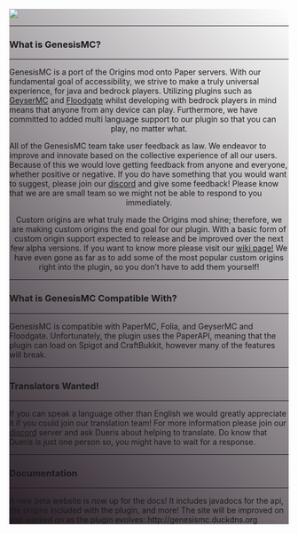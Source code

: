 <div class="markdown-body card" style="
    background: linear-gradient(45deg, #281d26, transparent);
"><div name="body">
       
<div name="textbody" style="
">
    <p></p><img src="https://www.linkpicture.com/q/Screenshot-2023-05-11-073604.png" type="image" style="">
<p></p>
</h2>
<hr>
   
<h3>What is GenesisMC?</h3>
<hr>
    <p style="
    text-align-last: center;
">
GenesisMC is a port of the Origins mod onto Paper servers. With our fundamental goal of accessibility, we strive to make a truly universal experience, for java and bedrock players. Utilizing plugins such as <a href="https://geysermc.org">GeyserMC</a> and <a href="https://github.com/GeyserMC/Floodgate">Floodgate</a> whilst developing with bedrock players in mind means that anyone from any device can play. Furthermore, we have committed to added multi language support to our plugin so that you can play, no matter what.
    </p>
    <p>
        </p>
    <p style="
    text-align-last: center;
">
All of the GenesisMC team take user feedback as law. We endeavor to improve and innovate based on the collective experience of all our users. Because of this we would love getting feedback from anyone and everyone, whether positive or negative. If you do have something that you would want to suggest, please join our <a href="https://discord.gg/RKmQnU6SRt">discord</a> and give some feedback!  Please know that we are are small team so we might not be able to respond to you immediately.
</p>
<p name="customo" style="
">
<p style="
    text-align: center;
">
Custom origins are what truly made the Origins mod shine; therefore, we are making custom origins the end goal for our plugin. With a basic form of custom origin support expected to release and be improved over the next few alpha versions. If you want to know more please visit our <a href="http://genesismc.duckdns.org">wiki page!</a> We have even gone as far as to add some of the most popular custom origins right into the plugin, so you don’t have to add them yourself!
</p>

 
<hr><h3>What is GenesisMC Compatible With?</h3><p style="
    text-align: center;
">
<hr>
    GenesisMC is compatible with PaperMC, Folia, and GeyserMC and Floodgate. Unfortunately, the plugin uses the PaperAPI, meaning that the plugin can load on Spigot and CraftBukkit, however many of the features will break.
</p>
<hr>
<h3>Translators Wanted!</h3>
<hr>
<p style="text-align; center;">
If you can speak a language other than English we would greatly appreciate it if you could join our translation team! For more information please join our <a href="https://discord.gg/RKmQnU6SRt">discord</a> server and ask Dueris about helping to translate. Do know that Dueris is just one person so, you might have to wait for a response. 
</p>
<hr>
<h3>Documentation</h3>
<hr>
<p style="text-align; center;">A new beta website is now up for the docs! It includes javadocs for the api, the origins included with the plugin, and more! The site will be improved on and worked on as the plugin evolves:
http://genesismc.duckdns.org</p>
</div>
